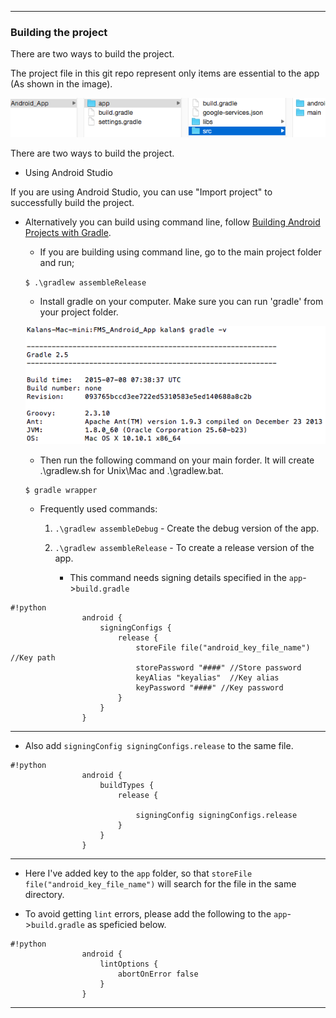 ***
### Building the project ###

There are two ways to build the project.

The project file in this git repo represent only items are essential to the app (As shown in the image).

![Alt text](https://github.com/kalvish/Android-Studio-minimal-gitignore/blob/master/docs/images/very_basic_project_files.png)



There are two ways to build the project.

* Using Android Studio

If you are using Android Studio, you can use "Import project" to successfully build the project. 


* Alternatively you can build using command line, follow [Building Android Projects with Gradle](http://spring.io/guides/gs/gradle-android/).

	* If you are building using command line,
	go to the main project folder and run;

  	`$ .\gradlew assembleRelease`

 
	* Install gradle on your computer. Make sure you can run 'gradle' from your project folder.

	![Alt text](https://github.com/kalvish/Android-Studio-minimal-gitignore/blob/master/docs/images/gradle_version.png)

	* Then run the following command on your main forder. It will create .\gradlew.sh for Unix\Mac and .\gradlew.bat.

 	```
	$ gradle wrapper
 	```  

 	* Frequently used commands:

 		1. `.\gradlew assembleDebug` - Create the debug version of the app.

 		2. `.\gradlew assembleRelease` - To create a release version of the app.

 			* This command needs signing details specified in the `app`->`build.gradle`

```
#!python		
 				android {
 					signingConfigs {
        				release {
            				storeFile file("android_key_file_name") //Key path
            				storePassword "####" //Store password
            				keyAlias "keyalias"  //Key alias
            				keyPassword "####" //Key password
        				}
    				}
 				}
```

***

* Also add `signingConfig signingConfigs.release` to the same file.


```
#!python
				android {
 					buildTypes {
        				release {
            			
            				signingConfig signingConfigs.release
        				}
    				}					
 				}
```

***

* Here I've added key to the `app` folder, so that `storeFile file("android_key_file_name")` will search for the file in the same directory.

* To avoid getting `lint` errors, please add the following to the `app`->`build.gradle` as speficied below.


```
#!python
				android {
					lintOptions {
          				abortOnError false
    				}		
				}
```

***

